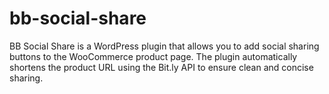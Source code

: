 # bb-social-share
BB Social Share is a WordPress plugin that allows you to add social sharing buttons to the WooCommerce product page. The plugin automatically shortens the product URL using the Bit.ly API to ensure clean and concise sharing.
